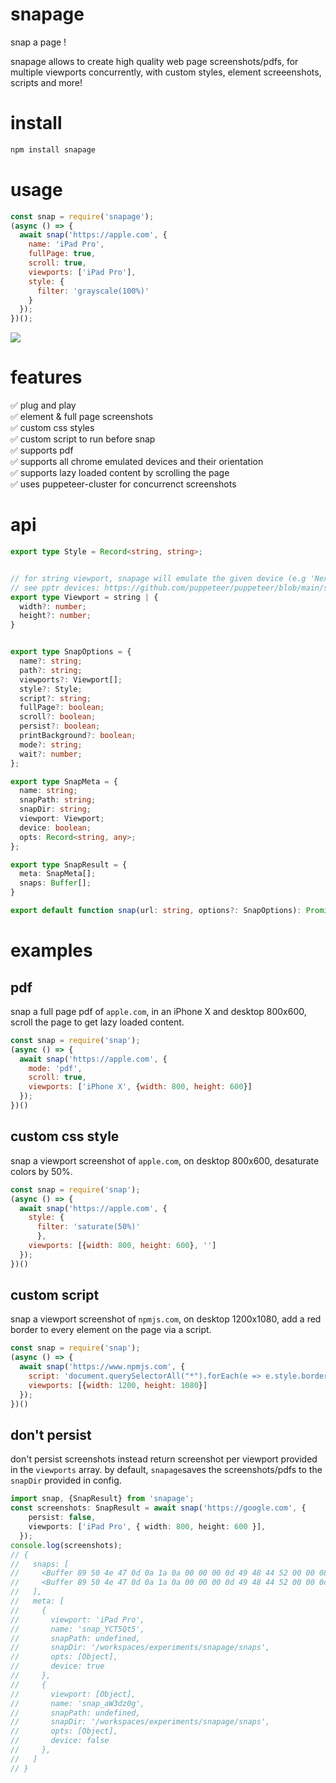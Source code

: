 # snapage
snap a page ! 

snapage allows to create high quality web page screenshots/pdfs, 
for multiple viewports concurrently, with custom styles, element screeenshots, scripts and more!

# install
```bash
npm install snapage
```

# usage
```js
const snap = require('snapage');
(async () => {
  await snap('https://apple.com', {
    name: 'iPad Pro',
    fullPage: true,
    scroll: true,
    viewports: ['iPad Pro'],
    style: {
      filter: 'grayscale(100%)'
    }
  });
})();
```

![](./iPad_Pro.png)

# features
✅ plug and play   
✅ element & full page screenshots   
✅ custom css styles   
✅ custom script to run before snap   
✅ supports pdf   
✅ supports all chrome emulated devices and their orientation   
✅ supports lazy loaded content by scrolling the page   
✅ uses puppeteer-cluster for concurrenct screenshots   

# api
```typescript
export type Style = Record<string, string>;


// for string viewport, snapage will emulate the given device (e.g 'Nexus 4 landscape')
// see pptr devices: https://github.com/puppeteer/puppeteer/blob/main/src/common/DeviceDescriptors.ts
export type Viewport = string | {
  width?: number;
  height?: number;
}


export type SnapOptions = {
  name?: string;
  path?: string;
  viewports?: Viewport[];
  style?: Style;
  script?: string;
  fullPage?: boolean;
  scroll?: boolean;
  persist?: boolean;
  printBackground?: boolean;
  mode?: string;
  wait?: number;
};

export type SnapMeta = {
  name: string;
  snapPath: string;
  snapDir: string;
  viewport: Viewport;
  device: boolean;
  opts: Record<string, any>;
};

export type SnapResult = {
  meta: SnapMeta[];
  snaps: Buffer[];
}

export default function snap(url: string, options?: SnapOptions): Promise<SnapResult>;
```
# examples
## pdf
snap a full page pdf of `apple.com`, in an iPhone X and desktop 800x600, scroll the page to get lazy loaded content.
```javascript
const snap = require('snap');
(async () => {
  await snap('https://apple.com', {
    mode: 'pdf', 
    scroll: true, 
    viewports: ['iPhone X', {width: 800, height: 600}]
  });
})()
```

## custom css style
snap a viewport screenshot of `apple.com`, on desktop 800x600, desaturate colors by 50%.   
```javascript
const snap = require('snap');
(async () => {
  await snap('https://apple.com', {
    style: {
      filter: 'saturate(50%)'
      }, 
    viewports: [{width: 800, height: 600}, '']
  });
})()
```

## custom script
snap a viewport screenshot of `npmjs.com`, on desktop 1200x1080, add a red border to every element on the page via a script.
```javascript
const snap = require('snap');
(async () => {
  await snap('https://www.npmjs.com', {
    script: 'document.querySelectorAll("*").forEach(e => e.style.border = "1px solid red")',
    viewports: [{width: 1200, height: 1080}]
  });
})()
```

## don't persist
don't persist screenshots instead return screenshot per viewport provided in the `viewports` array.
by default, `snapage`saves the screenshots/pdfs to the `snapDir` provided in config.   
```typescript
import snap, {SnapResult} from 'snapage';
const screenshots: SnapResult = await snap('https://google.com', {
    persist: false,
    viewports: ['iPad Pro', { width: 800, height: 600 }],
  });
console.log(screenshots);
// {
//   snaps: [
//     <Buffer 89 50 4e 47 0d 0a 1a 0a 00 00 00 0d 49 48 44 52 00 00 08 00 00 00 0a ac 08 06 00 00 00 4b e6 13 8c 00 00 00 01 73 52 47 42 00 ae ce 1c e9 00 00 20 00 ... 204866 more bytes>,
//     <Buffer 89 50 4e 47 0d 0a 1a 0a 00 00 00 0d 49 48 44 52 00 00 0c 80 00 00 09 60 08 06 00 00 00 4a f8 ad 5d 00 00 00 01 73 52 47 42 00 ae ce 1c e9 00 00 20 00 ... 638779 more bytes>
//   ],
//   meta: [
//     {
//       viewport: 'iPad Pro',
//       name: 'snap_YCT5Qt5',
//       snapPath: undefined,
//       snapDir: '/workspaces/experiments/snapage/snaps',
//       opts: [Object],
//       device: true
//     },
//     {
//       viewport: [Object],
//       name: 'snap_aW3dz0g',
//       snapPath: undefined,
//       snapDir: '/workspaces/experiments/snapage/snaps',
//       opts: [Object],
//       device: false
//     },
//   ]
// }
```

